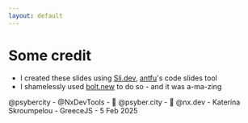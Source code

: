 ```yaml
---
layout: default
---
```


# Some credit

* I created these slides using [Sli.dev](https://github.com/slidevjs/slidev), [antfu](https://antfu.me/)'s code slides tool
* I shamelessly used [bolt.new](https://bolt.new/) to do so - and it was a-ma-zing


<div class="absolute bottom-4 left-0 right-0 text-gray-400 text-sm text-center">
  @psybercity - @NxDevTools - 🦋 @psyber.city - 🦋 @nx.dev - Katerina Skroumpelou - GreeceJS - 5 Feb 2025
</div>